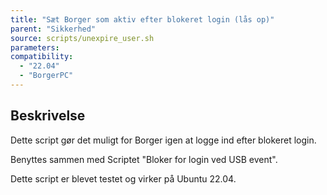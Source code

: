 ```yaml
---
title: "Sæt Borger som aktiv efter blokeret login (lås op)"
parent: "Sikkerhed"
source: scripts/unexpire_user.sh
parameters:
compatibility:  
  - "22.04"
  - "BorgerPC"
---
```


## Beskrivelse
Dette script gør det muligt for Borger igen at logge ind efter blokeret login.

Benyttes sammen med Scriptet "Bloker for login ved USB event".

Dette script er blevet testet og virker på Ubuntu 22.04.